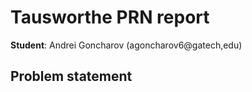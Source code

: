 # Tausworthe PRN report

**Student**: Andrei Goncharov (agoncharov6@gatech,edu)

## Problem statement



